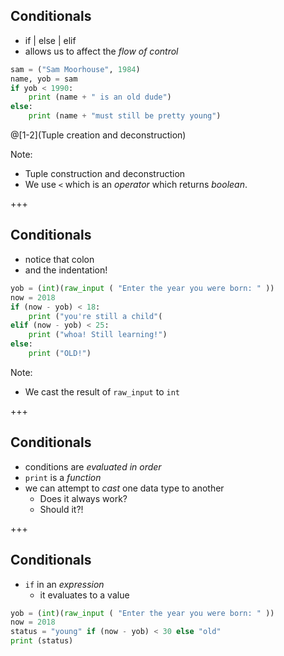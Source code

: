 ## Conditionals
* if | else | elif
* allows us to affect the *flow of control*
```python
sam = ("Sam Moorhouse", 1984)
name, yob = sam
if yob < 1990:
    print (name + " is an old dude")
else:
    print (name + "must still be pretty young")
```

@[1-2](Tuple creation and deconstruction)

Note:
* Tuple construction and deconstruction
* We use `<` which is an _operator_ which returns _boolean_. 

+++
## Conditionals
* notice that colon
* and the indentation!
```python
yob = (int)(raw_input ( "Enter the year you were born: " ))
now = 2018
if (now - yob) < 18:
    print ("you're still a child"(
elif (now - yob) < 25:
    print ("whoa! Still learning!")
else:
    print ("OLD!")
```

Note:
* We cast the result of `raw_input` to `int`

+++
## Conditionals
* conditions are *evaluated in order*
* `print` is a *function*
* we can attempt to *cast* one data type to another
  * Does it always work?
  * Should it?!

+++
## Conditionals
* `if` in an *expression*
  * it evaluates to a value
```python
yob = (int)(raw_input ( "Enter the year you were born: " ))
now = 2018
status = "young" if (now - yob) < 30 else "old"
print (status)
```